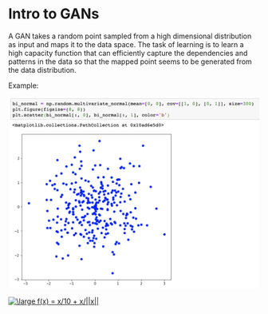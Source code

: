 Intro to GANs
===

A GAN takes a random point sampled from a high dimensional distribution as input and maps it to the data space. The task of learning is to learn a high capacity function that can efficiently capture the dependencies and patterns in the data so that the mapped point seems to be generated from the data distribution. 

Example:

![Drag Racing](Images/bi_var_guassian.png)

<a href="https://www.codecogs.com/eqnedit.php?latex=\large&space;f(x)&space;=&space;x/10&space;&plus;&space;x/||x||" target="_blank"><img src="https://latex.codecogs.com/svg.latex?\large&space;f(x)&space;=&space;x/10&space;&plus;&space;x/||x||" title="\large f(x) = x/10 + x/||x||" /></a>

